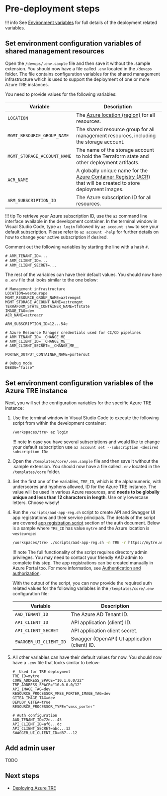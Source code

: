 # Pre-deployment steps

!!! info
    See [Environment variables](../deploying-the-tre/environment-variables.md) for full details of the deployment related variables.

## Set environment configuration variables of shared management resources

Open the `/devops/.env.sample` file and then save it without the .sample extension. You should now have a file called `.env` located in the `/devops` folder. The file contains configuration variables for the shared management infrastructure which is used to support the deployment of one or more Azure TRE instances.

You need to provide values for the following variables:

| Variable | Description |
| -------- | ----------- |
| `LOCATION` | The [Azure location (region)](https://azure.microsoft.com/global-infrastructure/geographies/#geographies) for all resources. |
| `MGMT_RESOURCE_GROUP_NAME` | The shared resource group for all management resources, including the storage account. |
| `MGMT_STORAGE_ACCOUNT_NAME` | The name of the storage account to hold the Terraform state and other deployment artifacts. |
| `ACR_NAME` | A globally unique name for the [Azure Container Registry (ACR)](https://docs.microsoft.com/azure/container-registry/) that will be created to store deployment images. |
| `ARM_SUBSCRIPTION_ID` | The Azure subscription ID for all resources. |

!!! tip
    To retrieve your Azure subscription ID, use the `az` command line interface available in the development container. In the terminal window in Visual Studio Code, type `az login` followed by `az account show` to see your default subscription. Please refer to `az account -help` for further details on how to change your active subscription if desired.

Comment out the following variables by starting the line with a hash `#`.

```cmd
# ARM_TENANT_ID=...
# ARM_CLIENT_ID=...
# ARM_CLIENT_SECRET=...
```

The rest of the variables can have their default values. You should now have a `.env` file that looks similar to the one below:

```plaintext
# Management infrastructure
LOCATION=westeurope
MGMT_RESOURCE_GROUP_NAME=aztremgmt
MGMT_STORAGE_ACCOUNT_NAME=aztremgmt
TERRAFORM_STATE_CONTAINER_NAME=tfstate
IMAGE_TAG=dev
ACR_NAME=aztreacr

ARM_SUBSCRIPTION_ID=12...54e

# Azure Resource Manager credentials used for CI/CD pipelines
# ARM_TENANT_ID=__CHANGE_ME__
# ARM_CLIENT_ID=__CHANGE_ME__
# ARM_CLIENT_SECRET=__CHANGE_ME__

PORTER_OUTPUT_CONTAINER_NAME=porterout

# Debug mode
DEBUG="false"
```

## Set environment configuration variables of the Azure TRE instance

Next, you will set the configuration variables for the specific Azure TRE instance:

1. Use the terminal window in Visual Studio Code to execute the following script from within the development container:

    ```bash
    /workspaces/tre> az login
    ```

    !!! note
        In case you have several subscriptions and would like to change your default subscription use `az account set --subscription <desired subscription ID>`

1. Open the `/templates/core/.env.sample` file and then save it without the .sample extension. You should now have a file called `.env` located in the `/templates/core` folder.
1. Set the first one of the variables, `TRE_ID`, which is the alphanumeric, with underscores and hyphens allowed, ID for the Azure TRE instance. The value will be used in various Azure resources, and **needs to be globally unique and less than 12 characters in length**. Use only lowercase letters. Choose wisely!
1. Run the `/scripts/aad-app-reg.sh` script to create API and Swagger UI app registrations and their service principals. The details of the script are covered [app registration script](../deploying-the-tre/auth.md#app-registration-script) section of the auth document. Below is a sample where `TRE_ID` has value `mytre` and the Azure location is `westeurope`:

    ```bash
    /workspaces/tre> ./scripts/aad-app-reg.sh -n TRE -r https://mytre.westeurope.cloudapp.azure.com/oidc-redirect -a
    ```

    !!! note
        The full functionality of the script requires directory admin privileges. You may need to contact your friendly AAD admin to complete this step. The app registrations can be created manually in Azure Portal too. For more information, see [Authentication and authorization](../deploying-the-tre/auth.md).

    With the output of the script, you can now provide the required auth related values for the following variables in the `/templates/core/.env` configuration file:

    | Variable | Description |
    | -------- | ----------- |
    | `AAD_TENANT_ID` | The Azure AD Tenant ID. |
    | `API_CLIENT_ID` | API application (client) ID. |
    | `API_CLIENT_SECRET` | API application client secret. |
    | `SWAGGER_UI_CLIENT_ID` | Swagger (OpenAPI) UI application (client) ID. |

1. All other variables can have their default values for now. You should now have a `.env` file that looks similar to below:

    ```plaintext
    #  Used for TRE deployment
    TRE_ID=mytre
    CORE_ADDRESS_SPACE="10.1.0.0/22"
    TRE_ADDRESS_SPACE="10.0.0.0/12"
    API_IMAGE_TAG=dev
    RESOURCE_PROCESSOR_VMSS_PORTER_IMAGE_TAG=dev
    GITEA_IMAGE_TAG=dev
    DEPLOY_GITEA=true
    RESOURCE_PROCESSOR_TYPE="vmss_porter"

    # Auth configuration
    AAD_TENANT_ID=72e...45
    API_CLIENT_ID=af6...dc
    API_CLIENT_SECRET=abc...12
    SWAGGER_UI_CLIENT_ID=d87...12
    ```

## Add admin user

TODO

## Next steps

* [Deploying Azure TRE](deploying-azure-tre.md)
